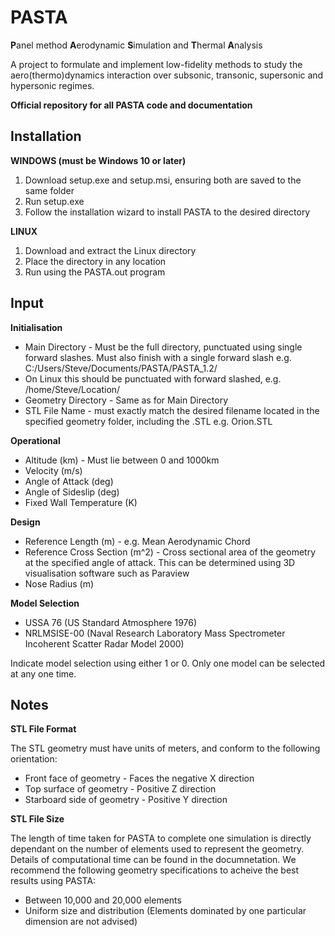 # PASTA
**P**anel method **A**erodynamic **S**imulation and **T**hermal **A**nalysis

A project to formulate and implement low-fidelity methods to study the aero(thermo)dynamics interaction over subsonic, transonic, supersonic and hypersonic regimes.

**Official repository for all PASTA code and documentation**

## Installation
**WINDOWS (must be Windows 10 or later)**
1. Download setup.exe and setup.msi, ensuring both are saved to the same folder
2. Run setup.exe 
3. Follow the installation wizard to install PASTA to the desired directory

**LINUX**
1. Download and extract the Linux directory
2. Place the directory in any location
3. Run using the PASTA.out program




## Input
**Initialisation**
- Main Directory - Must be the full directory, punctuated using single forward slashes. Must also finish with a single forward slash e.g. C:/Users/Steve/Documents/PASTA/PASTA_1.2/
- On Linux this should be punctuated with forward slashed, e.g. /home/Steve/Location/
- Geometry Directory - Same as for Main Directory
- STL File Name - must exactly match the desired filename located in the specified geometry folder, including the .STL e.g. Orion.STL

**Operational**
- Altitude (km) - Must lie between 0 and 1000km
- Velocity (m/s)
- Angle of Attack (deg)
- Angle of Sideslip (deg)
- Fixed Wall Temperature (K)

**Design**
- Reference Length (m) - e.g. Mean Aerodynamic Chord 
- Reference Cross Section (m^2) - Cross sectional area of the geometry at the specified angle of attack. This can be determined using 3D visualisation software such as Paraview <link>
- Nose Radius (m)

**Model Selection**
- USSA 76 (US Standard Atmosphere 1976)
- NRLMSISE-00 (Naval Research Laboratory Mass Spectrometer Incoherent Scatter Radar Model 2000)

Indicate model selection using either 1 or 0. Only one model can be selected at any one time. 



## Notes
**STL File Format**

The STL geometry must have units of meters, and conform to the following orientation:
  - Front face of geometry - Faces the negative X direction
  - Top surface of geometry - Positive Z direction
  - Starboard side of geometry - Positive Y direction


**STL File Size**

The length of time taken for PASTA to complete one simulation is directly dependant on the number of elements used to represent the geometry. Details of computational time can be found in the documnetation. We recommend the following geometry specifications to acheive the best results using PASTA:
  - Between 10,000 and 20,000 elements
  - Uniform size and distribution (Elements dominated by one particular dimension are not advised)


